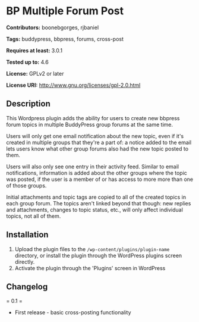 # BP Multiple Forum Post

**Contributors:** boonebgorges, rjbaniel

**Tags:** buddypress, bbpress, forums, cross-post

**Requires at least:** 3.0.1

**Tested up to:** 4.6

**License:** GPLv2 or later

**License URI:** http://www.gnu.org/licenses/gpl-2.0.html


## Description

This Wordpress plugin adds the ability for users to create new bbpress forum topics in multiple BuddyPress group forums at the same time.

Users will only get one email notification about the new topic, even if it's created in multiple groups that they're a part of: a notice added to the email lets users know what other group forums also had the new topic posted to them.

Users will also only see one entry in their activity feed. Similar to email notifications, information is added about the other groups where the topic was posted, if the user is a member of or has access to more more than one of those groups.

Initial attachments and topic tags are copied to all of the created topics in each group forum. The topics aren't linked beyond that though: new replies and attachments, changes to topic status, etc., will only affect individual topics, not all of them.


## Installation

1. Upload the plugin files to the `/wp-content/plugins/plugin-name` directory, or install the plugin through the WordPress plugins screen directly.
1. Activate the plugin through the 'Plugins' screen in WordPress


## Changelog

= 0.1 =
* First release - basic cross-posting functionality

